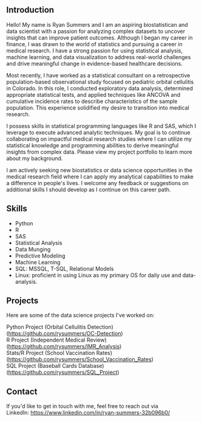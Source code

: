 ## Introduction

Hello! My name is Ryan Summers and I am an aspiring biostatistican and data scientist with a passion for analyzing complex datasets to uncover insights that can improve patient outcomes. Although I began my career in finance, I was drawn to the world of statistics and pursuing a career in medical research. I have a strong passion for using statistical analysis, machine learning, and data visualization to address real-world challenges and drive meaningful change in evidence-based healthcare decisions.

Most recently, I have worked as a statistical consultant on a retrospective population-based observational study focused on pediatric orbital cellulitis in Colorado. In this role, I conducted exploratory data analysis, determined appropriate statistical tests, and applied techniques like ANCOVA and cumulative incidence rates to describe characteristics of the sample population. This experience solidified my desire to transition into medical research.

I possess skills in statistical programming languages like R and SAS, which I leverage to execute advanced analytic techniques. My goal is to continue collaborating on impactful medical research studies where I can utilize my statistical knowledge and programming abilities to derive meaningful insights from complex data. Please view my project portfolio to learn more about my background.

I am actively seeking new biostatistics or data science opportunities in the medical research field where I can apply my analytical capabilities to make a difference in people's lives. I welcome any feedback or suggestions on additional skills I should develop as I continue on this career path.

## Skills

* Python
* R
* SAS
* Statistical Analysis
* Data Munging
* Predictive Modeling
* Machine Learning
* SQL: MSSQL, T-SQL, Relational Models
* Linux: proficient in using Linux as my primary OS for daily use and data-analysis.

## Projects

Here are some of the data science projects I've worked on:

Python Project (Orbital Cellulitis Detection) (https://github.com/rysummers/OC-Detection) <br />
R Project (Independent Medical Review) (https://github.com/rysummers/IMR_Analysis) <br />
Stats/R Project (School Vaccination Rates) (https://github.com/rysummers/School_Vaccination_Rates) <br />
SQL Project (Baseball Cards Database) (https://github.com/rysummers/SQL_Project) <br />

## Contact

If you'd like to get in touch with me, feel free to reach out via <br />
LinkedIn: https://www.linkedin.com/in/ryan-summers-32b096b0/
